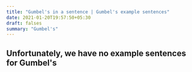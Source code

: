 ```yaml
---
title: "Gumbel's in a sentence | Gumbel's example sentences"
date: 2021-01-20T19:57:50+05:30
draft: falses
summary: "Gumbel's"
---
```

## Unfortunately, we have no example sentences for Gumbel's                 
